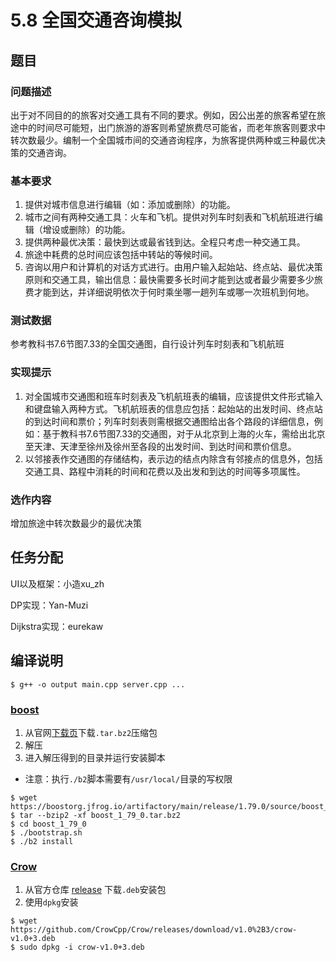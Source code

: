 # 5.8 全国交通咨询模拟
## 题目
### 问题描述
出于对不同目的的旅客对交通工具有不同的要求。例如，因公出差的旅客希望在旅途中的时间尽可能短，出门旅游的游客则希望旅费尽可能省，而老年旅客则要求中转次数最少。编制一个全国城市间的交通咨询程序，为旅客提供两种或三种最优决策的交通咨询。

### 基本要求
1. 提供对城市信息进行编辑（如：添加或删除）的功能。
2. 城市之间有两种交通工具：火车和飞机。提供对列车时刻表和飞机航班进行编辑（增设或删除）的功能。
3. 提供两种最优决策：最快到达或最省钱到达。全程只考虑一种交通工具。
4. 旅途中耗费的总时间应该包括中转站的等候时间。
5. 咨询以用户和计算机的对话方式进行。由用户输入起始站、终点站、最优决策原则和交通工具，输出信息：最快需要多长时间才能到达或者最少需要多少旅费才能到达，并详细说明依次于何时乘坐哪一趟列车或哪一次班机到何地。

### 测试数据
参考教科书7.6节图7.33的全国交通图，自行设计列车时刻表和飞机航班

### 实现提示
1. 对全国城市交通图和班车时刻表及飞机航班表的编辑，应该提供文件形式输入和键盘输入两种方式。飞机航班表的信息应包括：起始站的出发时间、终点站的到达时间和票价；列车时刻表则需根据交通图给出各个路段的详细信息，例如：基于教科书7.6节图7.33的交通图，对于从北京到上海的火车，需给出北京至天津、天津至徐州及徐州至各段的出发时间、到达时间和票价信息。
2. 以邻接表作交通图的存储结构，表示边的结点内除含有邻接点的信息外，包括交通工具、路程中消耗的时间和花费以及出发和到达的时间等多项属性。

### 选作内容
增加旅途中转次数最少的最优决策

## 任务分配
UI以及框架：小造xu_zh

DP实现：Yan-Muzi

Dijkstra实现：eurekaw

## 编译说明
```
$ g++ -o output main.cpp server.cpp ...
```
### [boost](https://www.boost.org/)
1. 从官网[下载页](https://www.boost.org/users/download/)下载`.tar.bz2`压缩包
2. 解压
3. 进入解压得到的目录并运行安装脚本
  - 注意：执行`./b2`脚本需要有`/usr/local/`目录的写权限
```
$ wget https://boostorg.jfrog.io/artifactory/main/release/1.79.0/source/boost_1_79_0.tar.bz2
$ tar --bzip2 -xf boost_1_79_0.tar.bz2
$ cd boost_1_79_0
$ ./bootstrap.sh
$ ./b2 install
```

### [Crow](https://github.com/CrowCpp/Crow)
1. 从官方仓库 [release](https://github.com/CrowCpp/Crow/releases) 下载`.deb`安装包
2. 使用`dpkg`安装
```
$ wget https://github.com/CrowCpp/Crow/releases/download/v1.0%2B3/crow-v1.0+3.deb
$ sudo dpkg -i crow-v1.0+3.deb
```
